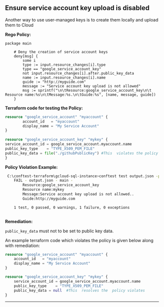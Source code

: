 ## Ensure service account key upload is disabled

Another way to use user-managed keys is to create them locally and upload them to Cloud 

**Rego Policy:**

```rego
package main

    # Deny the creation of service account keys
    deny[msg] {
        some i
        type := input.resource_changes[i].type
        type == "google_service_account_key"
        not input.resource_changes[i].after.public_key_data
        name := input.resource_changes[i].name
        guide := "http://myguide.com"
        message := "Service account key upload is not allowed"
        msg := sprintf("\n\tResource:google_service_account_key\n\t Resource name:%s\n\tMessage:%s.\n\tGuide:%s", [name, message, guide])
    } 
```

**Terraform code for testing the Policy:**

```tf
resource "google_service_account" "myaccount" {
        account_id   = "myaccount"
        display_name = "My Service Account"
}
     
resource "google_service_account_key" "mykey" {
service_account_id = google_service_account.myaccount.name
public_key_type    = "TYPE_X509_PEM_FILE"
public_key_data = file("./githubPublicKey") #This  violates the policy
}
```

**Policy Violation Example:**

```bash
 C:\conftest-terraform\gcloud-sql-instance>conftest test output.json -p ../conftest/gcloud_disable_service_account_key_upload.rego
    FAIL - output.json - main - 
        Resource:google_service_account_key
        Resource name:mykey
        Message:Service account key upload is not allowed..
        Guide:http://myguide.com

    1 test, 0 passed, 0 warnings, 1 failure, 0 exceptions
      
  ```

**Remediation:**

`public_key_data` must not to be set to public key data.

An example terraform code which violates the policy is given below along with remediation:

```terraform
resource "google_service_account" "myaccount" {
    account_id   = "myaccount"
    display_name = "My Service Account"
}

resource "google_service_account_key" "mykey" {
    service_account_id = google_service_account.myaccount.name
    public_key_type    = "TYPE_X509_PEM_FILE"
    public_key_data = null  #This  resolves the  policy violates
}
```

---